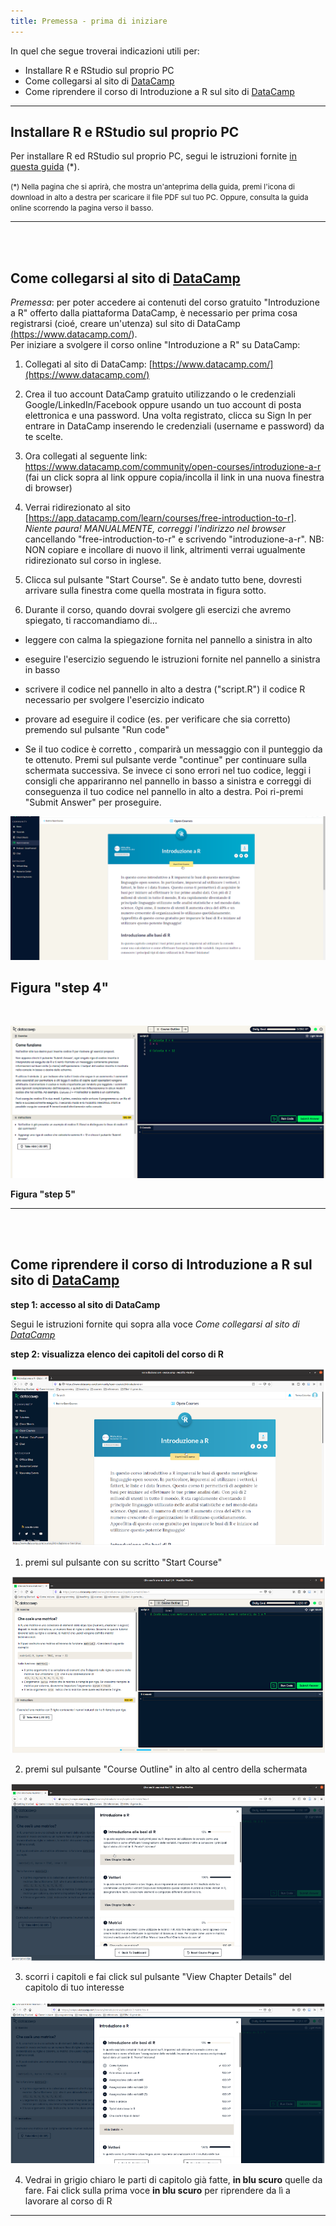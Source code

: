 ```yaml
---
title: Premessa - prima di iniziare
---
```


In quel che segue troverai indicazioni utili per:

- Installare R e RStudio sul proprio PC
- Come collegarsi al sito di <a href="https://www.datacamp.com/">DataCamp</a>
- Come riprendere il corso di Introduzione a R sul sito di <a href="https://www.datacamp.com/">DataCamp</a>

---
  
## Installare R e RStudio sul proprio PC
Per installare R ed RStudio sul proprio PC, segui le istruzioni fornite <a href="[https://github.com/maghetta/teaching_R/blob/main/Installazione-R-RStudio.pdf](https://github.com/maghetta/teaching_R/raw/main/Installazione-R-RStudio.pdf
)" download>in questa guida</a> (*).

<small>(*) Nella pagina che si aprirà, che mostra un'anteprima della guida, premi l'icona di download in alto a destra per scaricare il file PDF sul tuo PC. Oppure, consulta la guida online scorrendo la pagina verso il basso.</small>
<br>

---

<br>
<br>

## Come collegarsi al sito di <a href="https://www.datacamp.com/">DataCamp</a>

*Premessa*: per poter accedere ai contenuti del corso gratuito "Introduzione a R" offerto dalla piattaforma DataCamp, è necessario per prima cosa registrarsi (cioé, creare un'utenza) sul sito di DataCamp <a href="https://www.datacamp.com/">(https://www.datacamp.com/)</a>.
<br>
Per iniziare a svolgere il corso online "Introduzione a R" su DataCamp:

1. Collegati al sito di DataCamp: [https://www.datacamp.com/](https://www.datacamp.com/)
   
2. Crea il tuo account DataCamp gratuito utilizzando o le credenziali Google/LinkedIn/Facebook oppure usando un tuo account di posta elettronica e una password. Una volta registrato, clicca su Sign In per entrare in DataCamp inserendo le credenziali (username e password) da te scelte.
   
3. Ora collegati al seguente link:  <a href="https://www.datacamp.com/community/open-courses/introduzione-a-r">https://www.datacamp.com/community/open-courses/introduzione-a-r</a> (fai un click sopra al link oppure copia/incolla il link in una nuova finestra di browser)

4. Verrai ridirezionato al sito [https://app.datacamp.com/learn/courses/free-introduction-to-r]. *Niente paura! MANUALMENTE, correggi l'indirizzo nel browser* cancellando "free-introduction-to-r" e scrivendo "introduzione-a-r". NB: NON copiare e incollare di nuovo il link, altrimenti verrai ugualmente ridirezionato sul corso in inglese.
   
5. Clicca sul pulsante "Start Course". Se è andato tutto bene, dovresti arrivare sulla finestra come quella mostrata in figura sotto.

6. Durante il corso, quando dovrai svolgere gli esercizi che avremo spiegato, ti raccomandiamo di...

- leggere con calma la spiegazione fornita nel pannello a sinistra in alto

- eseguire l'esercizio seguendo le istruzioni fornite nel pannello a sinistra in basso

- scrivere il codice nel pannello in alto a destra ("script.R") il codice R necessario per svolgere l'esercizio indicato

- provare ad eseguire il codice (es. per verificare che sia corretto) premendo sul pulsante "Run code"

- Se il tuo codice è corretto , comparirà un messaggio con il punteggio da te ottenuto. Premi sul pulsante verde "continue" per continuare sulla schermata successiva. Se invece ci sono errori nel tuo codice, leggi i consigli che appariranno nel pannello in basso a sinistra e correggi di conseguenza il tuo codice nel pannello in alto a destra. Poi ri-premi "Submit Answer" per proseguire.

![modulo1_step4](images/modulo1/modulo1_step4.png)

**Figura "step 4"**
---
<br>

![modulo1_step5](images/modulo1/step5.png)

**Figura "step 5"**

---

<br>
<br>

## Come riprendere il corso di Introduzione a R sul sito di <a href="https://www.datacamp.com/">DataCamp</a>

**step 1: accesso al sito di DataCamp**

Segui le istruzioni fornite qui sopra alla voce *Come collegarsi al sito di <a href="https://www.datacamp.com/">DataCamp</a>*

**step 2: visualizza elenco dei capitoli del corso di R**

![datacamp](images/modulo2/datacamp4.png)

1. premi sul pulsante con su scritto "Start Course"

![datacamp](images/modulo2/datacamp5.png)

2. premi sul pulsante "Course Outline" in alto al centro della schermata

![datacamp](images/modulo2/datacamp6.png)

3. scorri i capitoli e fai click sul pulsante "View Chapter Details" del capitolo di tuo interesse

![datacamp](images/modulo2/datacamp7.png)

4. Vedrai in grigio chiaro le parti di capitolo già fatte, **in blu scuro** quelle da fare. Fai click sulla prima voce **in blu scuro** per riprendere da lì a lavorare al corso di R

---

<br>
<br>


